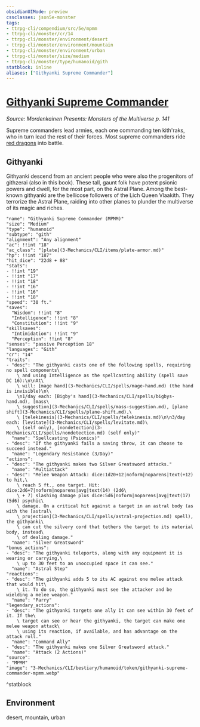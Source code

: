 ```yaml
---
obsidianUIMode: preview
cssclasses: json5e-monster
tags:
- ttrpg-cli/compendium/src/5e/mpmm
- ttrpg-cli/monster/cr/14
- ttrpg-cli/monster/environment/desert
- ttrpg-cli/monster/environment/mountain
- ttrpg-cli/monster/environment/urban
- ttrpg-cli/monster/size/medium
- ttrpg-cli/monster/type/humanoid/gith
statblock: inline
aliases: ["Githyanki Supreme Commander"]
---
```

# [Githyanki Supreme Commander](3-Mechanics\CLI\bestiary\humanoid/githyanki-supreme-commander-mpmm.md)
*Source: Mordenkainen Presents: Monsters of the Multiverse p. 141*  

Supreme commanders lead armies, each one commanding ten kith'raks, who in turn lead the rest of their forces. Most supreme commanders ride [red dragons](3-Mechanics/CLI/bestiary/dragon/adult-red-dragon.md) into battle.

## Githyanki

Githyanki descend from an ancient people who were also the progenitors of githzerai (also in this book). These tall, gaunt folk have potent psionic powers and dwell, for the most part, on the Astral Plane. Among the best-known githyanki are the bellicose followers of the Lich Queen Vlaakith. They terrorize the Astral Plane, raiding into other planes to plunder the multiverse of its magic and riches.

```statblock
"name": "Githyanki Supreme Commander (MPMM)"
"size": "Medium"
"type": "humanoid"
"subtype": "gith"
"alignment": "Any alignment"
"ac": !!int "18"
"ac_class": "[plate](3-Mechanics/CLI/items/plate-armor.md)"
"hp": !!int "187"
"hit_dice": "22d8 + 88"
"stats":
- !!int "19"
- !!int "17"
- !!int "18"
- !!int "16"
- !!int "16"
- !!int "18"
"speed": "30 ft."
"saves":
  "Wisdom": !!int "8"
  "Intelligence": !!int "8"
  "Constitution": !!int "9"
"skillsaves":
  "Intimidation": !!int "9"
  "Perception": !!int "8"
"senses": "passive Perception 18"
"languages": "Gith"
"cr": "14"
"traits":
- "desc": "The githyanki casts one of the following spells, requiring no spell components\
    \ and using Intelligence as the spellcasting ability (spell save DC 16):\n\nAt\
    \ will: [mage hand](3-Mechanics/CLI/spells/mage-hand.md) (the hand is invisible)\n\
    \n1/day each: [Bigby's hand](3-Mechanics/CLI/spells/bigbys-hand.md), [mass\
    \ suggestion](3-Mechanics/CLI/spells/mass-suggestion.md), [plane shift](3-Mechanics/CLI/spells/plane-shift.md),\
    \ [telekinesis](3-Mechanics/CLI/spells/telekinesis.md)\n\n3/day each: [levitate](3-Mechanics/CLI/spells/levitate.md)\
    \ (self only), [nondetection](3-Mechanics/CLI/spells/nondetection.md) (self only)"
  "name": "Spellcasting (Psionics)"
- "desc": "If the githyanki fails a saving throw, it can choose to succeed instead."
  "name": "Legendary Resistance (3/Day)"
"actions":
- "desc": "The githyanki makes two Silver Greatsword attacks."
  "name": "Multiattack"
- "desc": "Melee Weapon Attack: dice:1d20+12|noform|noparens|text(+12) to hit,\
    \ reach 5 ft., one target. Hit: dice:2d6+7|noform|noparens|avg|text(14) (2d6\
    \ + 7) slashing damage plus dice:5d6|noform|noparens|avg|text(17) (5d6) psychic\
    \ damage. On a critical hit against a target in an astral body (as with the [astral\
    \ projection](3-Mechanics/CLI/spells/astral-projection.md) spell), the githyanki\
    \ can cut the silvery cord that tethers the target to its material body, instead\
    \ of dealing damage."
  "name": "Silver Greatsword"
"bonus_actions":
- "desc": "The githyanki teleports, along with any equipment it is wearing or carrying,\
    \ up to 30 feet to an unoccupied space it can see."
  "name": "Astral Step"
"reactions":
- "desc": "The githyanki adds 5 to its AC against one melee attack that would hit\
    \ it. To do so, the githyanki must see the attacker and be wielding a melee weapon."
  "name": "Parry"
"legendary_actions":
- "desc": "The githyanki targets one ally it can see within 30 feet of it. If the\
    \ target can see or hear the githyanki, the target can make one melee weapon attack\
    \ using its reaction, if available, and has advantage on the attack roll."
  "name": "Command Ally"
- "desc": "The githyanki makes one Silver Greatsword attack."
  "name": "Attack (2 Actions)"
"source":
- "MPMM"
"image": "3-Mechanics/CLI/bestiary/humanoid/token/githyanki-supreme-commander-mpmm.webp"
```
^statblock

## Environment

desert, mountain, urban